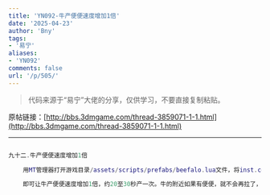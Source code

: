 ```yaml
---
title: 'YN092-牛产便便速度增加1倍'
date: '2025-04-23'
author: 'Bny'
tags:
- '易宁'
aliases:
- 'YN092'
comments: false
url: '/p/505/'
---
```


> 代码来源于“易宁”大佬的分享，仅供学习，不要直接复制粘贴。

原帖链接：[http://bbs.3dmgame.com/thread-3859071-1-1.html](http://bbs.3dmgame.com/thread-3859071-1-1.html)

---

```lua  

九十二.牛产便便速度增加1倍

	用MT管理器打开游戏目录/assets/scripts/prefabs/beefalo.lua文件，将inst.components.periodicspawner:SetRandomTimes(40, 60)替换为inst.components.periodicspawner:SetRandomTimes(20, 30)

	即可让牛产便便速度增加1倍，约20至30秒产一次。牛的附近如果有便便，就不会再拉了，要勤捡起哦

```  

